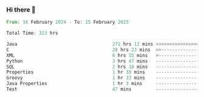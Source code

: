 ### Hi there 👋

<!--
**luoxuanzao/luoxuanzao** is a ✨ _special_ ✨ repository because its `README.md` (this file) appears on your GitHub profile.

Here are some ideas to get you started:

- 🔭 I’m currently working on ...
- 🌱 I’m currently learning ...
- 👯 I’m looking to collaborate on ...
- 🤔 I’m looking for help with ...
- 💬 Ask me about ...
- 📫 How to reach me: ...
- 😄 Pronouns: ...
- ⚡ Fun fact: ...
-->

<!--START_SECTION:waka-->

```rust
From: 16 February 2024 - To: 15 February 2025

Total Time: 323 hrs

Java                                   272 hrs 12 mins >>>>>>>>>>>>>>>>>>>>>----   84.24 %
C                                      28 hrs 23 mins  >>-----------------------   08.79 %
XML                                    6 hrs 55 mins   >------------------------   02.14 %
Python                                 3 hrs 47 mins   -------------------------   01.17 %
SQL                                    2 hrs 10 mins   -------------------------   00.67 %
Properties                             1 hr 38 mins    -------------------------   00.51 %
Groovy                                 1 hr 33 mins    -------------------------   00.48 %
Java Properties                        1 hr 3 mins     -------------------------   00.33 %
Text                                   47 mins         -------------------------   00.24 %
```

<!--END_SECTION:waka-->